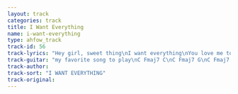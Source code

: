 ```yaml
---
layout: track
categories: track
title: I Want Everything
name: i-want-everything
type: ahfow_track
track-id: 56
track-lyrics: "Hey girl, sweet thing\nI want everything\nYou love me too\nAnd I want you\n\nWell I think I'm gonna\nJump right through your window\nAnd I think I'm gonna\nJump into your life\n\nCause you got me in a bad situation\nAnd I want you\n\nWell the TV says that\nLove is all around us\nAnd the astronauts\nCan feel it far away\n\nBut it's got me in a bad situation\nAnd I want you\n\nYeah I think I'm gonna\nTake a short vacation\nAnd I think we're gonna\nHave to start anew\n\nCause you got me in a bad situation\nAnd I want you"
track-guitar: "my favorite song to play\nC Fmaj7 C\nC Fmaj7 G\nC Fmaj7 C Amin\nC Fmaj7 C\n(provided by brad)"
track-author: 
track-sort: "I WANT EVERYTHING"
track-original: 
---
```


